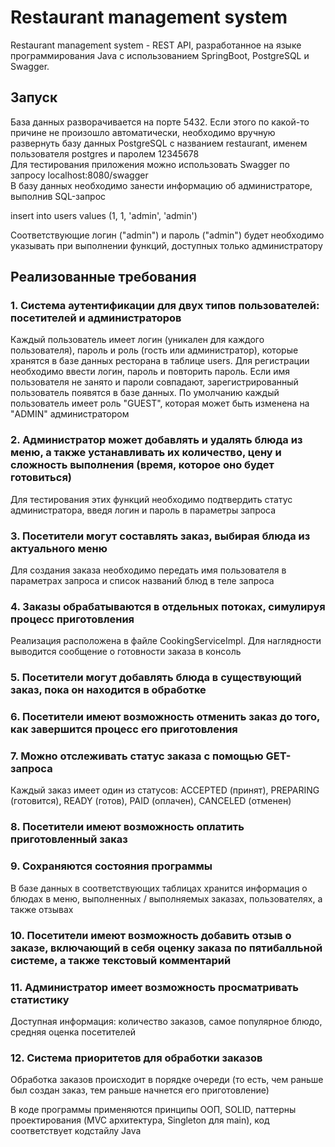 <h1>Restaurant management system</h1>
Restaurant management system - REST API, разработанное на языке программирования Java с использованием SpringBoot, PostgreSQL и Swagger.
<h2>Запуск</h2>
База данных разворачивается на порте 5432. Если этого по какой-то причине не произошло автоматически, необходимо вручную развернуть базу данных PostgreSQL с названием restaurant, именем пользователя postgres и паролем 12345678<br/>
Для тестирования приложения можно использовать Swagger по запросу localhost:8080/swagger<br/>
В базу данных необходимо занести информацию об администраторе, выполнив SQL-запрос 

insert into users values (1, 1, 'admin', 'admin')

Соответствующие логин ("admin") и пароль ("admin") будет необходимо указывать при выполнении функций, доступных только администратору
<h2>Реализованные требования</h2>
<h3>1. Система аутентификации для двух типов пользователей: посетителей и администраторов</h3>
Каждый пользователь имеет логин (уникален для каждого пользователя), пароль и роль (гость или администратор), которые хранятся в базе данных ресторана в таблице users.
Для регистрации необходимо ввести логин, пароль и повторить пароль. Если имя пользователя не занято и пароли совпадают, зарегистрированный пользователь появятся в базе данных. По умолчанию каждый пользователь имеет роль "GUEST", которая может быть изменена на "ADMIN" админиcтратором
<h3>2. Администратор может добавлять и удалять блюда из меню, а также устанавливать их количество, цену и сложность выполнения (время, которое оно будет готовиться)</h3>
Для тестирования этих функций необходимо подтвердить статус администратора, введя логин и пароль в параметры запроса
<h3>3. Посетители могут составлять заказ, выбирая блюда из актуального меню</h3>
Для создания заказа необходимо передать имя пользователя в параметрах запроса и список названий блюд в теле запроса
<h3>4. Заказы обрабатываются в отдельных потоках, симулируя процесс приготовления</h3>
Реализация расположена в файле CookingServiceImpl. Для наглядности выводится сообщение о готовности заказа в консоль
<h3>5. Посетители могут добавлять блюда в существующий заказ, пока он находится в обработке</h3>
<h3>6. Посетители имеют возможность отменить заказ до того, как завершится процесс его приготовления</h3>
<h3>7. Можно отслеживать статус заказа с помощью GET-запроса</h3>
Каждый заказ имеет один из статусов: ACCEPTED (принят), PREPARING (готовится), READY (готов), PAID (оплачен), CANCELED (отменен)
<h3>8. Посетители имеют возможность оплатить приготовленный заказ</h3>
<h3>9. Сохраняются состояния программы</h3>
В базе данных в соответствующих таблицах хранится информация о блюдах в меню, выполненных / выполняемых заказах, пользователях, а также отзывах
<h3>10. Посетители имеют возможность добавить отзыв о заказе, включающий в себя оценку заказа по пятибалльной системе, а также текстовый комментарий</h3>
<h3>11. Администратор имеет возможность просматривать статистику</h3>
Доступная информация: количество заказов, самое популярное блюдо, средняя оценка посетителей
<h3>12. Система приоритетов для обработки заказов</h3>
Обработка заказов происходит в порядке очереди (то есть, чем раньше был создан заказ, тем раньше начнется его приготовление)

В коде программы применяются принципы ООП, SOLID, паттерны проектирования (MVC архитектура, Singleton для main), код соответствует кодстайлу Java